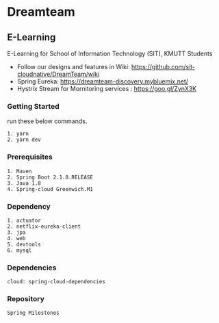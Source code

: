 # Dreamteam
## E-Learning

E-Learning for School of Information Technology (SIT), KMUTT Students
- Follow our designs and features in Wiki: https://github.com/sit-cloudnative/DreamTeam/wiki
- Spring Eureka: https://dreamteam-discovery.mybluemix.net/
- Hystrix Stream for Mornitoring services : https://goo.gl/ZynX3K
### Getting Started
run these below commands.
```
1. yarn 
2. yarn dev
```

### Prerequisites

```
1. Maven 
2. Spring Boot 2.1.0.RELEASE
3. Java 1.8
4. Spring-cloud Greenwich.M1
```

### Dependency

```
1. actuator
2. netflix-eureka-client
3. jpa
4. web
5. devtools
6. mysql
```

### Dependencies

```
cloud: spring-cloud-dependencies
```
### Repository

```
Spring Milestones
```
